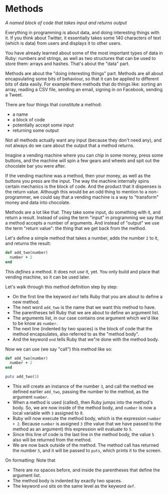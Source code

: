 # Methods

*A named block of code that takes input and returns output*

Everything in programming is about data, and doing interesting things with it.
If you think about Twitter, it essentially takes some 140 characters of text
(which is data) from users and displays it to other users.

You have already learned about some of the most important types of data in
Ruby: numbers and strings, as well as two structures that can be used to store
them: arrays and hashes. That's about the "data" part.

Methods are about the "doing interesting things" part. Methods are all about
encapsulating some bits of behaviour, so that it can be applied to different
bits of data easily. For example there methods that do things like: sorting an
array, reading a CSV file, sending an email, signing in on Facebook, sending
a Tweet.

There are four things that constitute a method:

* a name
* a block of code
* potentially accept some input
* returning some output

Not all methods actually want any input (because they don't need any), and not
always do we care about the output that a method returns.

Imagine a vending machine where you can chip in some money, press some buttons,
and the machine will spin a few gears and wheels and spit out the chocolate bar
you were after.

If the vending machine was a method, then your money, as well as the buttons
you press are the input. The way the machine internally spins certain mechanics
is the block of code. And the product that it dispenses is the return value.
Although this would be an odd thing to mention to a non-programmer, we could
say that a vending machine is a way to "transform" money and data into
chocolate.

Methods are a lot like that. They take some input, do something with it, and
return a result. Instead of using the term "input" in programming we say that
a method accepts a number of arguments. And instead of "output" we use the term
"return value": the thing that we get back from the method.

Let's define a simple method that takes a number, adds the number `2` to it,
and returns the result:

```ruby
def add_two(number)
  number + 2
end
```

This *defines* a method. It does not *use* it, yet. You only build and place
that vending machine, so it can be used later.

Let's walk through this method definition step by step:

* On the first line the keyword `def` tells Ruby that you are about to define a
  new method.
* The next word `add_two` is the name that we want this method to have.
* The parentheses tell Ruby that we are about to define an argument list.
* The arguments list, in our case contains one argument which we'd like to be
  know as `number`.
* The next line (indented by two spaces) is the block of code that the
  method encapsulates, also referred to as the "method body".
* And the keyword `end` tells Ruby that we"re done with the method body.

Now we can use (we say "call") this method like so:

```ruby
def add_two(number)
  number + 2
end

puts add_two(3)
```

* This will create an instance of the number `3`, and call the method we
  defined earlier `add_two`, passing the number to the method, as the argument
  `number`.
* When a method is used (called), then Ruby jumps into the method's body.
  So, we are now inside of the method body, and `number` is now a local
  variable with `3` assigned to it.
* Ruby will now execute the method body, which is the expression `number + 2`.
  Because `number` is assigned `3` (the value that we have passed to the method
  as an argument) this expression will evaluate to `5`.
* Since this line of code is the last line in the method body, the value `5`
  also will be returned from the method.
* We are now back outside of the method. The method call has returned the
  number `5`, and it will be passed to `puts`, which prints it to the screen.

On formatting: Note that

* There are no spaces before, and inside the parentheses that define the
  argument list.
* The method body is indented by exactly two spaces.
* The keyword `end` sits on the same level as the keyword `def`.


